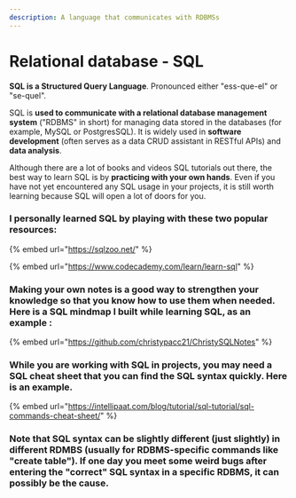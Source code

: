 ```yaml
---
description: A language that communicates with RDBMSs
---
```


# Relational database - SQL

**SQL is a Structured Query Language**. Pronounced either "ess-que-el" or "se-quel". 

SQL is **used to communicate with a relational database management system** \("RDBMS" in short\) for managing data stored in the databases \(for example, MySQL or PostgresSQL\). It is widely used in **software development** \(often serves as a data CRUD assistant in RESTful APIs\) and **data analysis**.

Although there are a lot of books and videos SQL tutorials out there, the best way to learn SQL is by **practicing with your own hands**. Even if you have not yet encountered any SQL usage in your projects, it is still worth learning because SQL will open a lot of doors for you. 



### I personally learned SQL by playing with these two popular resources:

{% embed url="https://sqlzoo.net/" %}

{% embed url="https://www.codecademy.com/learn/learn-sql" %}

### 

### Making your own notes is a good way to strengthen your knowledge so that you know how to use them when needed. Here is a SQL mindmap I built while learning SQL, as an example :

{% embed url="https://github.com/christypacc21/ChristySQLNotes" %}



### While you are working with SQL in projects, you may need a SQL cheat sheet that you can find the SQL syntax quickly. Here is an example.

{% embed url="https://intellipaat.com/blog/tutorial/sql-tutorial/sql-commands-cheat-sheet/" %}



### Note that SQL syntax can be slightly different \(just slightly\) in different RDMBS \(usually for RDBMS-specific commands like "create table"\). If one day you meet some weird bugs after entering the "correct" SQL syntax in a specific RDBMS, it can possibly be the cause.



